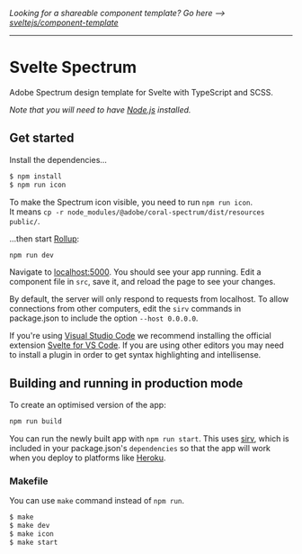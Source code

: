 *Looking for a shareable component template? Go here --> [sveltejs/component-template](https://github.com/sveltejs/component-template)*

---

# Svelte Spectrum

Adobe Spectrum design template for Svelte with TypeScript and SCSS.

*Note that you will need to have [Node.js](https://nodejs.org) installed.*


## Get started

Install the dependencies...

```sh
$ npm install
$ npm run icon
```

To make the Spectrum icon visible, you need to run `npm run icon`.  
It means `cp -r node_modules/@adobe/coral-spectrum/dist/resources public/`.

...then start [Rollup](https://rollupjs.org):

```sh
npm run dev
```

Navigate to [localhost:5000](http://localhost:5000). You should see your app running. Edit a component file in `src`, save it, and reload the page to see your changes.

By default, the server will only respond to requests from localhost. To allow connections from other computers, edit the `sirv` commands in package.json to include the option `--host 0.0.0.0`.

If you're using [Visual Studio Code](https://code.visualstudio.com/) we recommend installing the official extension [Svelte for VS Code](https://marketplace.visualstudio.com/items?itemName=svelte.svelte-vscode). If you are using other editors you may need to install a plugin in order to get syntax highlighting and intellisense.

## Building and running in production mode

To create an optimised version of the app:

```sh
npm run build
```

You can run the newly built app with `npm run start`. This uses [sirv](https://github.com/lukeed/sirv), which is included in your package.json's `dependencies` so that the app will work when you deploy to platforms like [Heroku](https://heroku.com).


### Makefile
You can use `make` command instead of `npm run`.

```sh
$ make
$ make dev
$ make icon
$ make start
```
